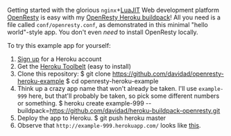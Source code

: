 Getting started with the glorious `nginx`+[LuaJIT](http://luajit.org) Web development platform [OpenResty](http://openresty.org) is easy with my [OpenResty Heroku buildpack](https://github.com/davidad/heroku-buildpack-openresty)! All you need is a file called `conf/openresty.conf`, as demonstrated in this minimal "hello world"-style app. You don't even _need_ to install OpenResty locally.

To try this example app for yourself:
1. [Sign up](https://signup.heroku.com/signup/dc) for a Heroku account
2. Get the [Heroku Toolbelt](https://toolbelt.heroku.com/) (easy to install)
3. Clone this repository:
    $ git clone https://github.com/davidad/openresty-heroku-example
    $ cd openresty-heroku-example
4. Think up a crazy app name that won't already be taken. I'll use `example-999` here, but that'll probably be taken, so pick some different numbers or something.
    $ heroku create example-999 --buildpack=https://github.com/davidad/heroku-buildpack-openresty.git
5. Deploy the app to Heroku.
    $ git push heroku master
6. Observe that `http://example-999.herokuapp.com/` looks like [this](http://openresty-heroku-example.herokuapp.com/).

